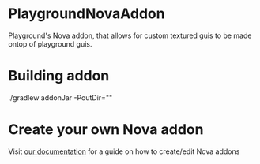 # PlaygroundNovaAddon
Playground's Nova addon, that allows for custom textured guis to be made ontop of playground guis. 

# Building addon
./gradlew addonJar -PoutDir="<output dir>"

# Create your own Nova addon
Visit [our documentation](https://xenondevs.xyz/docs/nova/addon/) for a guide on how to create/edit Nova addons

